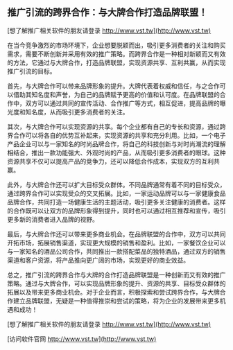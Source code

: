 ## **推广引流的跨界合作：与大牌合作打造品牌联盟！**

[想了解推广相关软件的朋友请登录 http://www.vst.tw](http://www.vst.tw)

在当今竞争激烈的市场环境下，企业想要脱颖而出，吸引更多消费者的关注和购买需求，需要不断创新并采用有效的推广策略。而跨界合作是一种相对新颖而又有效的方法，它通过与大牌合作，打造品牌联盟，实现资源共享、互利共赢，从而实现推广引流的目标。

首先，与大牌合作可以带来品牌形象的提升。大牌代表着权威和信任，与之合作可以借助其知名度和声誉，为自己的品牌赋予更高的价值和认可度。在品牌联盟的合作中，双方可以通过共同的宣传活动、合作推广等方式，相互促进，提高品牌的曝光度和知名度，从而吸引更多消费者的关注。

其次，与大牌合作可以实现资源的共享。每个企业都有自己的专长和资源，通过跨界合作可以将各自的优势互补起来，实现资源的共享和充分利用。比如，一个电子产品企业可以与一家知名的时尚品牌合作，将自己的科技创新与对时尚潮流的理解相结合，推出一款功能强大、外观时尚的产品，从而吸引更多消费者的眼球。这种资源共享不仅可以提高产品的竞争力，还可以降低合作成本，实现双方的互利共赢。

此外，与大牌合作还可以扩大目标受众群体。不同品牌通常有着不同的目标受众，通过跨界合作可以实现受众的交叉拓展。比如，一家运动品牌可以与一家健康食品品牌合作，共同打造一场健康生活的主题活动，吸引更多关注健康的消费者。这样的合作既可以让双方的品牌形象得到提升，同时也可以通过相互推荐和宣传，吸引更多新的消费者进入品牌的视野。

最后，与大牌合作还可以带来更多商业机会。在品牌联盟的合作中，双方可以共同开拓市场，拓展销售渠道，实现更大规模的销售和盈利。比如，一家餐饮企业可以与一家知名的酒品公司合作，共同推出一款搭配菜品的独特酒品，通过双方的销售渠道和客户资源，将产品推向更广阔的市场，实现更好的商业效益。

总之，推广引流的跨界合作与大牌的合作打造品牌联盟是一种创新而又有效的推广策略。通过与大牌合作，可以实现品牌形象的提升、资源的共享、目标受众群体的拓展以及带来更多商业机会。对于企业而言，积极探索和尝试跨界合作，与大牌合作建立品牌联盟，无疑是一种值得推崇和尝试的策略，将为企业的发展带来更多机遇和成功！

[想了解推广相关软件的朋友请登录 http://www.vst.tw](http://www.vst.tw)


[访问软件官网 http://www.vst.tw](http://www.vst.tw)
